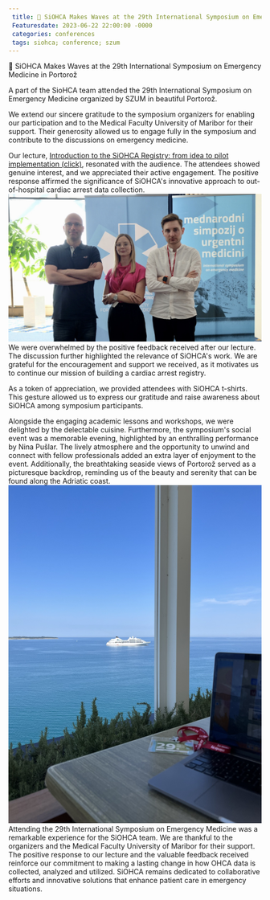 ```yaml
---
 title: 🌊 SiOHCA Makes Waves at the 29th International Symposium on Emergency Medicine in Portorož
 Featuresdate: 2023-06-22 22:00:00 -0000
 categories: conferences
 tags: siohca; conference; szum
---
```


🌊 SiOHCA Makes Waves at the 29th International Symposium on Emergency Medicine in Portorož

A part of the SioHCA team attended the 29th International Symposium on Emergency Medicine organized by SZUM in beautiful Portorož.

We extend our sincere gratitude to the symposium organizers for enabling our participation and to the Medical Faculty University of Maribor for their support. Their generosity allowed us to engage fully in the symposium and contribute to the discussions on emergency medicine.

Our lecture, [Introduction to the SiOHCA Registry: from idea to pilot implementation (click)](https://zenodo.org/record/8042140), resonated with the audience. The attendees showed genuine interest, and we appreciated their active engagement. The positive response affirmed the significance of SiOHCA's innovative approach to out-of-hospital cardiac arrest data collection.
![Matej Strnad, Eva Poljanšek, Rok Miklič (from left to right).](https://raw.githubusercontent.com/SterArcher/OHCA-registry-Slovenia/gh-pages/assets/img/SZUM23/szum1.jpeg)
We were overwhelmed by the positive feedback received after our lecture. The discussion further highlighted the relevance of SiOHCA's work. We are grateful for the encouragement and support we received, as it motivates us to continue our mission of building a cardiac arrest registry.

As a token of appreciation, we provided attendees with  SiOHCA t-shirts. This gesture allowed us to express our gratitude and raise awareness about SiOHCA among symposium participants.

Alongside the engaging academic lessons and workshops, we were delighted by the delectable cuisine. Furthermore, the symposium's social event was a memorable evening, highlighted by an enthralling performance by Nina Pušlar. The lively atmosphere and the opportunity to unwind and connect with fellow professionals added an extra layer of enjoyment to the event. Additionally, the breathtaking seaside views of Portorož served as a picturesque backdrop, reminding us of the beauty and serenity that can be found along the Adriatic coast.
![the view from the Bernardin hotel.](https://raw.githubusercontent.com/SterArcher/OHCA-registry-Slovenia/gh-pages/assets/img/SZUM23/szum2.jpg)
Attending the 29th International Symposium on Emergency Medicine was a remarkable experience for the SiOHCA team. We are thankful to the organizers and the Medical Faculty University of Maribor for their support. The positive response to our lecture and the valuable feedback received reinforce our commitment to making a lasting change in how OHCA data is collected, analyzed and utilized. SiOHCA remains dedicated to collaborative efforts and innovative solutions that enhance patient care in emergency situations.
